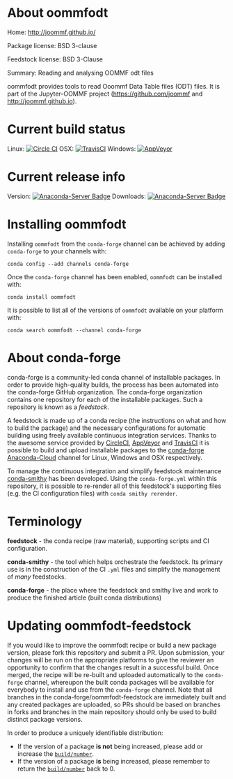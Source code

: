About oommfodt
==============

Home: http://joommf.github.io/

Package license: BSD 3-clause

Feedstock license: BSD 3-Clause

Summary: Reading and analysing OOMMF odt files

oommfodt provides tools to read Ooommf Data Table files (ODT)
files.
It is part of the Jupyter-OOMMF project (https://github.com/joommf
and http://joommf.github.io).


Current build status
====================

Linux: [![Circle CI](https://circleci.com/gh/conda-forge/oommfodt-feedstock.svg?style=shield)](https://circleci.com/gh/conda-forge/oommfodt-feedstock)
OSX: [![TravisCI](https://travis-ci.org/conda-forge/oommfodt-feedstock.svg?branch=master)](https://travis-ci.org/conda-forge/oommfodt-feedstock)
Windows: [![AppVeyor](https://ci.appveyor.com/api/projects/status/github/conda-forge/oommfodt-feedstock?svg=True)](https://ci.appveyor.com/project/conda-forge/oommfodt-feedstock/branch/master)

Current release info
====================
Version: [![Anaconda-Server Badge](https://anaconda.org/conda-forge/oommfodt/badges/version.svg)](https://anaconda.org/conda-forge/oommfodt)
Downloads: [![Anaconda-Server Badge](https://anaconda.org/conda-forge/oommfodt/badges/downloads.svg)](https://anaconda.org/conda-forge/oommfodt)

Installing oommfodt
===================

Installing `oommfodt` from the `conda-forge` channel can be achieved by adding `conda-forge` to your channels with:

```
conda config --add channels conda-forge
```

Once the `conda-forge` channel has been enabled, `oommfodt` can be installed with:

```
conda install oommfodt
```

It is possible to list all of the versions of `oommfodt` available on your platform with:

```
conda search oommfodt --channel conda-forge
```


About conda-forge
=================

conda-forge is a community-led conda channel of installable packages.
In order to provide high-quality builds, the process has been automated into the
conda-forge GitHub organization. The conda-forge organization contains one repository
for each of the installable packages. Such a repository is known as a *feedstock*.

A feedstock is made up of a conda recipe (the instructions on what and how to build
the package) and the necessary configurations for automatic building using freely
available continuous integration services. Thanks to the awesome service provided by
[CircleCI](https://circleci.com/), [AppVeyor](http://www.appveyor.com/)
and [TravisCI](https://travis-ci.org/) it is possible to build and upload installable
packages to the [conda-forge](https://anaconda.org/conda-forge)
[Anaconda-Cloud](http://docs.anaconda.org/) channel for Linux, Windows and OSX respectively.

To manage the continuous integration and simplify feedstock maintenance
[conda-smithy](http://github.com/conda-forge/conda-smithy) has been developed.
Using the ``conda-forge.yml`` within this repository, it is possible to re-render all of
this feedstock's supporting files (e.g. the CI configuration files) with ``conda smithy rerender``.


Terminology
===========

**feedstock** - the conda recipe (raw material), supporting scripts and CI configuration.

**conda-smithy** - the tool which helps orchestrate the feedstock.
                   Its primary use is in the construction of the CI ``.yml`` files
                   and simplify the management of *many* feedstocks.

**conda-forge** - the place where the feedstock and smithy live and work to
                  produce the finished article (built conda distributions)


Updating oommfodt-feedstock
===========================

If you would like to improve the oommfodt recipe or build a new
package version, please fork this repository and submit a PR. Upon submission,
your changes will be run on the appropriate platforms to give the reviewer an
opportunity to confirm that the changes result in a successful build. Once
merged, the recipe will be re-built and uploaded automatically to the
`conda-forge` channel, whereupon the built conda packages will be available for
everybody to install and use from the `conda-forge` channel.
Note that all branches in the conda-forge/oommfodt-feedstock are
immediately built and any created packages are uploaded, so PRs should be based
on branches in forks and branches in the main repository should only be used to
build distinct package versions.

In order to produce a uniquely identifiable distribution:
 * If the version of a package **is not** being increased, please add or increase
   the [``build/number``](http://conda.pydata.org/docs/building/meta-yaml.html#build-number-and-string).
 * If the version of a package **is** being increased, please remember to return
   the [``build/number``](http://conda.pydata.org/docs/building/meta-yaml.html#build-number-and-string)
   back to 0.
